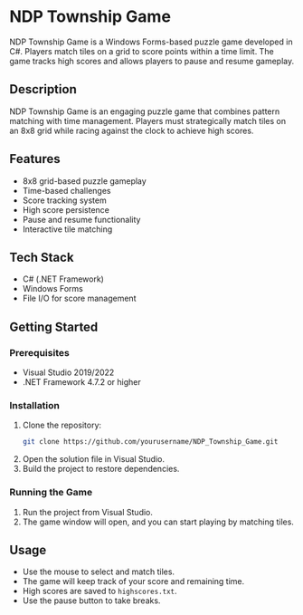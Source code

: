 # NDP Township Game

NDP Township Game is a Windows Forms-based puzzle game developed in C#. Players match tiles on a grid to score points within a time limit. The game tracks high scores and allows players to pause and resume gameplay.

## Description

NDP Township Game is an engaging puzzle game that combines pattern matching with time management. Players must strategically match tiles on an 8x8 grid while racing against the clock to achieve high scores.

## Features

- 8x8 grid-based puzzle gameplay
- Time-based challenges
- Score tracking system
- High score persistence
- Pause and resume functionality
- Interactive tile matching

## Tech Stack

- C# (.NET Framework)
- Windows Forms
- File I/O for score management

## Getting Started

### Prerequisites

- Visual Studio 2019/2022
- .NET Framework 4.7.2 or higher

### Installation

1. Clone the repository:
    ```sh
    git clone https://github.com/yourusername/NDP_Township_Game.git
    ```
2. Open the solution file in Visual Studio.
3. Build the project to restore dependencies.

### Running the Game

1. Run the project from Visual Studio.
2. The game window will open, and you can start playing by matching tiles.

## Usage

- Use the mouse to select and match tiles.
- The game will keep track of your score and remaining time.
- High scores are saved to `highscores.txt`.
- Use the pause button to take breaks.
